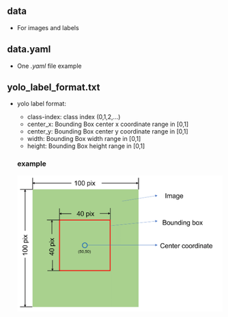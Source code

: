 ## data

- For images and labels

## data.yaml

- One *.yaml* file example

## yolo_label_format.txt

- yolo label format:

    - class-index:  class index (0,1,2,...)
    - center_x: Bounding Box center x coordinate range in [0,1]
    - center_y: Bounding Box center y coordinate range in [0,1]
    - width: Bounding Box width range in [0,1]
    - height: Bounding Box height range in [0,1]
    ### example

    <img src="https://github.com/CYHooo/Label/blob/main/example/label_example.png" alt="example" sytle="height:400px width: 200px;">
    
    
